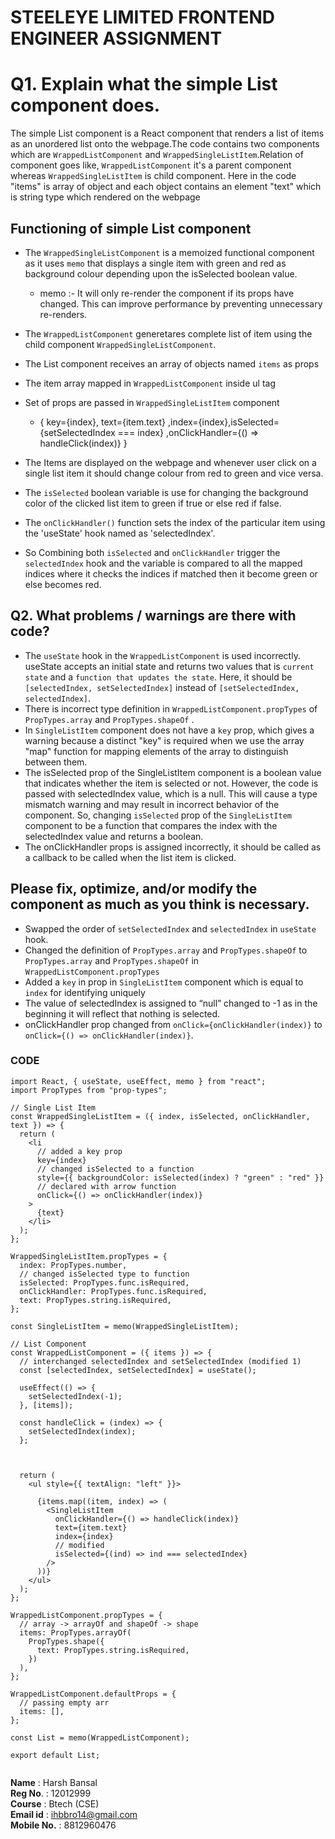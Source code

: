 #  STEELEYE LIMITED FRONTEND ENGINEER ASSIGNMENT

# Q1. Explain what the simple List component does.

The simple List component is a React component that renders a list of items as an unordered list onto the webpage.The code contains two components which are `WrappedListComponent` and `WrappedSingleListItem`.Relation of component goes like, `WrappedListComponent` it's a parent component whereas `WrappedSingleListItem` is child component. Here in the code "items" is array of object and  each object contains an element "text" which is string type which rendered on the webpage

## Functioning of simple List component ##

* The `WrappedSingleListComponent` is a memoized functional component as it uses `memo` that displays a single item with green and red as background colour depending upon the isSelected boolean value.
  * memo :- It will only re-render the component if its props have changed. This can improve performance by preventing unnecessary re-renders.
* The `WrappedListComponent` generetares complete list of item using the child component `WrappedSingleListComponent`.

* The List component receives an array of objects named `items` as props 
* The item array mapped in `WrappedListComponent` inside ul tag
* Set of props are passed in `WrappedSingleListItem` component 
    * { key={index}, text={item.text} ,index={index},isSelected={setSelectedIndex === index} ,onClickHandler={() => handleClick(index)} }
* The Items are displayed on the webpage and whenever user click on a single list item it should change colour from red to green and vice versa.
* The `isSelected` boolean variable is use for changing the background color of the clicked list item to green if true or else red if false.
* The `onClickHandler()` function sets the index of the particular item using the 'useState' hook named as 'selectedIndex'.
* So Combining both `isSelected` and `onClickHandler` trigger the `selectedIndex` hook and the  variable is compared to all the mapped indices where it checks the indices if matched then it become green or else becomes red.


## Q2. What problems / warnings are there with code? ##

* The `useState` hook in the `WrappedListComponent` is used incorrectly. useState accepts an initial state and returns two values that is `current state` and a `function that updates the state`. Here, it should be `[selectedIndex, setSelectedIndex]` instead of `[setSelectedIndex, selectedIndex]`.
* There is incorrect type definition in `WrappedListComponent.propTypes` of `PropTypes.array` and `PropTypes.shapeOf` .
* In `SingleListItem` component does not have a `key` prop, which gives a warning because a distinct "key" is required when we use the array "map" function for mapping elements of the array to distinguish between them.
* The isSelected prop of the SingleListItem component is a boolean value that indicates whether the item is selected or not. However, the code is passed with  selectedIndex value, which is a  null. This will cause a type mismatch warning and may result in incorrect behavior of the component. So, changing `isSelected` prop of the `SingleListItem` component to be a function that compares the index with the selectedIndex value and returns a boolean.
* The onClickHandler props is assigned incorrectly, it should be called as a callback to be called when the list item is clicked.

##  Please fix, optimize, and/or modify the component as much as you think is necessary. ##

* Swapped the order of `setSelectedIndex` and `selectedIndex` in `useState` hook.
* Changed the definition of `PropTypes.array` and `PropTypes.shapeOf` to `PropTypes.array` and `PropTypes.shapeOf` in `WrappedListComponent.propTypes`
* Added a `key` in prop in `SingleListItem` component which is equal to  `index` for identifying uniquely
* The value of selectedIndex is assigned to “null” changed to -1 as in the beginning it will reflect that nothing is selected.
* onClickHandler prop changed from `onClick={onClickHandler(index)}` to  `onClick={() => onClickHandler(index)}`.

### CODE ###

```
import React, { useState, useEffect, memo } from "react";
import PropTypes from "prop-types";

// Single List Item
const WrappedSingleListItem = ({ index, isSelected, onClickHandler, text }) => {
  return (
    <li
      // added a key prop
      key={index}
      // changed isSelected to a function
      style={{ backgroundColor: isSelected(index) ? "green" : "red" }}
      // declared with arrow function
      onClick={() => onClickHandler(index)}
    >
      {text}
    </li>
  );
};

WrappedSingleListItem.propTypes = {
  index: PropTypes.number,
  // changed isSelected type to function
  isSelected: PropTypes.func.isRequired,
  onClickHandler: PropTypes.func.isRequired,
  text: PropTypes.string.isRequired,
};

const SingleListItem = memo(WrappedSingleListItem);

// List Component
const WrappedListComponent = ({ items }) => {
  // interchanged selectedIndex and setSelectedIndex (modified 1)
  const [selectedIndex, setSelectedIndex] = useState();

  useEffect(() => {
    setSelectedIndex(-1);
  }, [items]);

  const handleClick = (index) => {
    setSelectedIndex(index);
  };



  return (
    <ul style={{ textAlign: "left" }}>

      {items.map((item, index) => (
        <SingleListItem
          onClickHandler={() => handleClick(index)}
          text={item.text}
          index={index}
          // modified
          isSelected={(ind) => ind === selectedIndex}
        />
      ))}
    </ul>
  );
};

WrappedListComponent.propTypes = {
  // array -> arrayOf and shapeOf -> shape
  items: PropTypes.arrayOf(
    PropTypes.shape({
      text: PropTypes.string.isRequired,
    })
  ),
};

WrappedListComponent.defaultProps = {
  // passing empty arr
  items: [],
};

const List = memo(WrappedListComponent);

export default List;


```

**Name** : Harsh Bansal <br/>
**Reg No**. : 12012999 <br/>
**Course** : Btech (CSE) <br/>
**Email id** : ihbbro14@gmail.com <br/>
**Mobile No.** : 8812960476 <br/>

